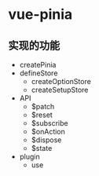# vue-pinia

## 实现的功能
- createPinia
- defineStore
  - createOptionStore
  - createSetupStore
- API
  - $patch
  - $reset
  - $subscribe
  - $onAction
  - $dispose
  - $state
- plugin
  - use


  
  